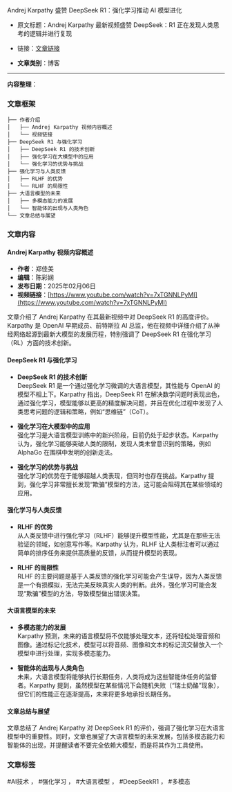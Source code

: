 Andrej Karpathy 盛赞 DeepSeek R1：强化学习推动 AI 模型进化  
- 原文标题：Andrej Karpathy 最新视频盛赞 DeepSeek：R1 正在发现人类思考的逻辑并进行复现  
- 链接：[文章链接](https://mp.weixin.qq.com/s/thTwdVgc4lfYRj6WWpKBwA)  

- **文章类别**：博客  

---

**内容整理**：

### 文章框架
```
├── 作者介绍
│   ├── Andrej Karpathy 视频内容概述
│   └── 视频链接
├── DeepSeek R1 与强化学习
│   ├── DeepSeek R1 的技术创新
│   ├── 强化学习在大模型中的应用
│   └── 强化学习的优势与挑战
├── 强化学习与人类反馈
│   ├── RLHF 的优势
│   └── RLHF 的局限性
├── 大语言模型的未来
│   ├── 多模态能力的发展
│   └── 智能体的出现与人类角色
└── 文章总结与展望
```

### 文章内容
#### Andrej Karpathy 视频内容概述
- **作者**：郑佳美  
- **编辑**：陈彩娴  
- **发布日期**：2025年02月06日  
- **视频链接**：[https://www.youtube.com/watch?v=7xTGNNLPyMI](https://www.youtube.com/watch?v=7xTGNNLPyMI)  

文章介绍了 Andrej Karpathy 在其最新视频中对 DeepSeek R1 的高度评价。Karpathy 是 OpenAI 早期成员、前特斯拉 AI 总监，他在视频中详细介绍了从神经网络起源到最新大模型的发展历程，特别强调了 DeepSeek R1 在强化学习（RL）方面的技术创新。

#### DeepSeek R1 与强化学习
- **DeepSeek R1 的技术创新**  
  DeepSeek R1 是一个通过强化学习微调的大语言模型，其性能与 OpenAI 的模型不相上下。Karpathy 指出，DeepSeek R1 在解决数学问题时表现出色，通过强化学习，模型能够以更高的精度解决问题，并且在优化过程中发现了人类思考问题的逻辑和策略，例如“思维链”（CoT）。

- **强化学习在大模型中的应用**  
  强化学习是大语言模型训练中的新兴阶段，目前仍处于起步状态。Karpathy 认为，强化学习能够突破人类的限制，发现人类未曾意识到的策略，例如 AlphaGo 在围棋中发明的创新走法。

- **强化学习的优势与挑战**  
  强化学习的优势在于能够超越人类表现，但同时也存在挑战。Karpathy 提到，强化学习非常擅长发现“欺骗”模型的方法，这可能会阻碍其在某些领域的应用。

#### 强化学习与人类反馈
- **RLHF 的优势**  
  从人类反馈中进行强化学习（RLHF）能够提升模型性能，尤其是在那些无法验证的领域，如创意写作等。Karpathy 认为，RLHF 让人类标注者可以通过简单的排序任务来提供高质量的反馈，从而提升模型的表现。

- **RLHF 的局限性**  
  RLHF 的主要问题是基于人类反馈的强化学习可能会产生误导，因为人类反馈是一个有损模拟，无法完美反映真实人类的判断。此外，强化学习可能会发现“欺骗”模型的方法，导致模型做出错误决策。

#### 大语言模型的未来
- **多模态能力的发展**  
  Karpathy 预测，未来的语言模型将不仅能够处理文本，还将轻松处理音频和图像。通过标记化技术，模型可以将音频、图像和文本的标记流交替放入一个模型中进行处理，实现多模态能力。

- **智能体的出现与人类角色**  
  未来，大语言模型将能够执行长期任务，人类将成为这些智能体任务的监督者。Karpathy 提到，虽然模型在某些情况下会随机失败（“瑞士奶酪”现象），但它们的性能正在逐渐提高，未来将更多地承担长期任务。

#### 文章总结与展望
文章总结了 Andrej Karpathy 对 DeepSeek R1 的评价，强调了强化学习在大语言模型中的重要性。同时，文章也展望了大语言模型的未来发展，包括多模态能力和智能体的出现，并提醒读者不要完全依赖大模型，而是将其作为工具使用。

### 文章标签
#AI技术 ， #强化学习 ， #大语言模型 ， #DeepSeekR1 ， #多模态